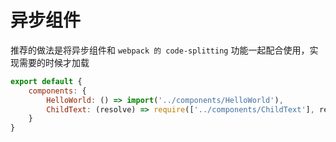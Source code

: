 # 异步组件

推荐的做法是将异步组件和 `webpack 的 code-splitting` 功能一起配合使用，实现需要的时候才加载

```js
export default {
    components: {
        HelloWorld: () => import('../components/HelloWorld'),
        ChildText: (resolve) => require(['../components/ChildText'], resolve)
    }
}
```
